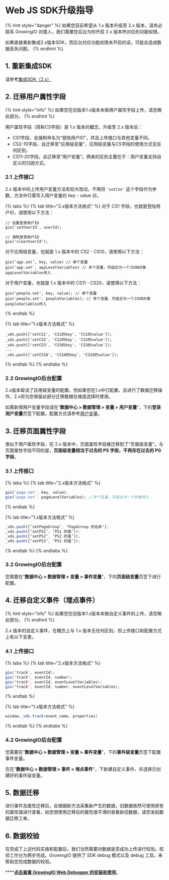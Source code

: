 # Web JS SDK升级指导

{% hint style="danger" %}
如果您目前希望从 1.x 版本升级至 2.x 版本，请务必联系 GrowingIO 对接人，我们需要在后台为你开启 2.x 版本所对应的功能权限。

如果直接重新集成2.x版本SDK，而后台对应功能权限未开启的话，可能会造成数据丢失问题。
{% endhint %}

## 1. 重新集成SDK

请参考[集成SDK（2.x）](latest-jssdk.md#1-tian-jia-gen-zong-dai-ma)

## 2. 迁移用户属性字段

{% hint style="info" %}
如果您在旧版本1.x版本未做用户属性字段上传，请忽略此部分。
{% endhint %}

用户属性字段（简称CS字段）是 1.x 版本的概念，升级至 2.x 版本后：

* CS1字段，会强制命名为“登陆用户ID”，并且上传接口与其他变量不同。
* CS2-10字段，会迁移至“应用级变量”，应用级变量与CS字段的使用方式无任何区别。
* CS11-20字段，会迁移至“用户变量“。两者的区别主要在于：用户变量支持自定义的归因方式。

### 2.1 上传接口

2.x 版本中的上传用户变量方法有较大改动，不再将 `'setCSn'` 这个字段作为参数，方法中只需写入用户变量的 key - value 对。

{% tabs %}
{% tab title="2.x版本方法格式" %}
对于 CS1 字段，也就是登陆用户ID，请使用以下方法：

```text
// 设置登录用户ID
gio('setUserId', userId);
​
// 清除登录用户ID
gio('clearUserId');
```

对于应用级变量，也就是 1.x 版本中的 CS2 - CS10，请使用以下方法：

```text
gio(‘app.set’, key, value) // 单个变量
gio('app.set', appLevelVariables) // 多个变量，可组合为一个JSON对象appLevelVariables传入
```

对于用户变量，也就是 1.x 版本中的 CS11 - CS20，请使用以下方法：

```text
gio('people.set', key, value); // 单个变量
gio('people.set', peopleVariables); // 多个变量，可组合为一个JSON对象peopleVariables传入
```
{% endtab %}

{% tab title="1.x版本方法格式" %}
```text
_vds.push(['setCS1', 'CS1的key', 'CS1的value']);
_vds.push(['setCS2', 'CS2的key', 'CS2的value']);
_vds.push(['setCS3', 'CS3的key', 'CS3的value']);
...
_vds.push(['setCS10', 'CS10的key', 'CS10的value']);
```
{% endtab %}
{% endtabs %}

### 2.2 GrowingIO后台配置

2.x版本取消了应用级变量的配置，但如果您在1.x中已配置，且进行了数据迁移操作，2.x将为您保留此部分迁移数据在维度选择时使用。

如需新增用户变量字段请在“**数据中心 &gt; 数据管理 &gt; 变量 &gt; 用户变量**”，下的**登录用户变量**页签下配置。配置方式请参考[用户变量](../../../chan-pin-shi-yong-wen-dang-fen-ban/shu-ju-zhong-xin/shu-ju-guan-li/user.md)。

## 3. 迁移页面属性字段

类似于用户属性字段，在 2.x 版本中，页面属性字段被迁移到了“页面级变量”。与页面属性字段不同的是，**页面级变量相当于过去的 PS 字段，不再存在过去的 PG 字段**。

### 3.1 上传接口

{% tabs %}
{% tab title="2.x版本方法格式" %}
```javascript
gio('page.set', key, value);
gio('page.set', pageLevelVariables); //多个变量，可组合为一个对象传入
```
{% endtab %}

{% tab title="1.x版本方法格式" %}
```javascript
_vds.push([’setPageGroup‘, ‘PageGroup 的名称’];
_vds.push([‘setPS1’, ‘PS1 的值’]);
_vds.push([‘setPS2’, ‘PS2 的值’]);
_vds.push([‘setPS3’, ‘PS1 的值’]);
```
{% endtab %}
{% endtabs %}

### 3.2 GrowingIO后台配置

您需要在“**数据中心 &gt; 数据管理 &gt; 变量 &gt; 事件变量**”，下的**页面级变量**页签下进行配置。

## 4. 迁移自定义事件（埋点事件）

{% hint style="info" %}
如果您在旧版本1.x版本未做自定义事件的上传，请忽略此部分。
{% endhint %}

2.x 版本的自定义事件，在概念上与 1.x 版本无任何区别，但上传接口和配置方式上有以下变更。

### 4.1 上传接口

{% tabs %}
{% tab title="2.x版本方法格式" %}
```java
gio('track', eventId);
gio('track', eventId, number);
gio('track', eventId, eventLevelVariables);
gio('track', eventId, number, eventLevelVariables);
```
{% endtab %}

{% tab title="1.x版本方法格式" %}
```java
window._vds.track(event_name, properties)
```
{% endtab %}
{% endtabs %}

### 4.2 GrowingIO后台配置

您需要在“**数据中心 &gt; 数据管理 &gt; 变量 &gt; 事件变量**”，下的**事件级变量**页签下配置事件变量。

在在“**数据中心 &gt; 数据管理 &gt; 事件 &gt; 埋点事件**”，下新建自定义事件，并选择已创建好的事件级变量。

## 5. 数据迁移

进行事件及属性迁移后，会根据新方法采集新产生的数据，旧数据依然可使用原有的属性值进行查看，如您想使用迁移后的属性值平滑的查看新旧数据，请您发起数据迁移工单。

## 6. 数据校验

在完成了上述代码实施和配置后，我们当然需要对数据是否成功上传进行校验。校验工作分为两步完成。GrowingIO 提供了 SDK debug 模式以及 debug 工具，来帮助您完成数据的校验。

\*\*\*\*[**点击查看 GrowingIO Web Debugger 的安装和使用**](../../debugging/web-debugger.md)。

